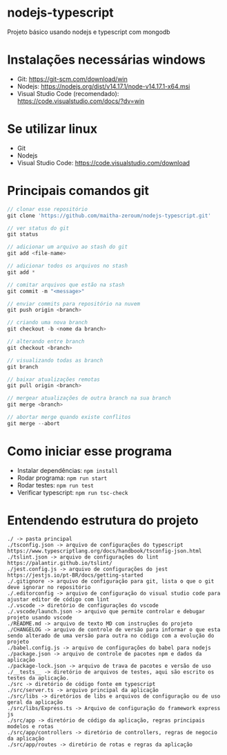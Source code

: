 # nodejs-typescript
Projeto básico usando nodejs e typescript com mongodb

# Instalações necessárias windows
- Git: https://git-scm.com/download/win
- Nodejs: https://nodejs.org/dist/v14.17.1/node-v14.17.1-x64.msi
- Visual Studio Code (recomendado): https://code.visualstudio.com/docs/?dv=win

# Se utilizar linux
- Git
- Nodejs
- Visual Studio Code: https://code.visualstudio.com/download

# Principais comandos git

```typescript
// clonar esse repositório
git clone 'https://github.com/maitha-zeroum/nodejs-typescript.git'

// ver status do git
git status

// adicionar um arquivo ao stash do git
git add <file-name>

// adicionar todos os arquivos no stash
git add *

// comitar arquivos que estão na stash
git commit -m "<message>"

// enviar commits para repositório na nuvem
git push origin <branch>

// criando uma nova branch
git checkout -b <nome da branch>

// alterando entre branch
git checkout <branch>

// visualizando todas as branch
git branch

// baixar atualizações remotas
git pull origin <branch>

// mergear atualizações de outra branch na sua branch
git merge <branch>

// abortar merge quando existe conflitos
git merge --abort
```
# Como iniciar esse programa
- Instalar dependências: `npm install`
- Rodar programa: `npm run start`
- Rodar testes: `npm run test`
- Verificar typescript: `npm run tsc-check`

# Entendendo estrutura do projeto

```
./ -> pasta principal
./tsconfig.json -> arquivo de configurações do typescript https://www.typescriptlang.org/docs/handbook/tsconfig-json.html
./tslint.json -> arquivo de configurações do lint https://palantir.github.io/tslint/
./jest.config.js -> arquivo de configurações do jest https://jestjs.io/pt-BR/docs/getting-started
./.gitignore -> arquivo de configuração para git, lista o que o git deve ignorar no repositório
./.editorconfig -> arquivo de configuração do visual studio code para ajustar editor de código com lint
./.vscode -> diretório de configurações do vscode
./.vscode/launch.json -> arquivo que permite controlar e debugar projeto usando vscode
./README.md -> arquivo de texto MD com instruções do projeto
./CHANGELOG -> arquivo de controle de versão para informar o que esta sendo alterado de uma versão para outra no código com a evolução do projeto
./babel.config.js -> arquivo de configurações do babel para nodejs
./package.json -> arquivo de controle de pacotes npm e dados da aplicação
./package-lock.json -> arquivo de trava de pacotes e versão de uso
./__tests__ -> diretório de arquivos de testes, aqui são escrito os testes da aplicação.
./src -> diretório de código fonte em typescript
./src/server.ts -> arquivo principal da aplicação
./src/libs -> diretórios de libs e arquivos de configuração ou de uso geral da aplicação
./src/libs/Express.ts -> Arquivo de configuração do framework express js
./src/app -> diretório de código da aplicação, regras principais modelos e rotas
./src/app/controllers -> diretório de controllers, regras de negocio da aplicação
./src/app/routes -> diretório de rotas e regras da aplicação 
```